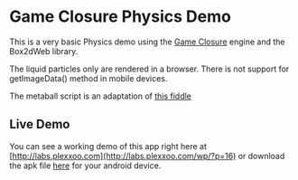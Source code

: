 # Game Closure Physics Demo

This is a very basic Physics demo using the [Game Closure](http://www.gameclosure.com) engine and the Box2dWeb library.

The liquid particles only are rendered in a browser. There is not support for getImageData() method in mobile devices.

The metaball script is an adaptation of [this fiddle](http://jsfiddle.net/julien/eCmpY/)

## Live Demo

You can see a working demo of this app right here at 
[http://labs.plexxoo.com](http://labs.plexxoo.com/wp/?p=16) or download the apk file
[here](http://labs.plexxoo.com/html/PhysicsDemo/PhysicsDemo.apk) for your android device.
